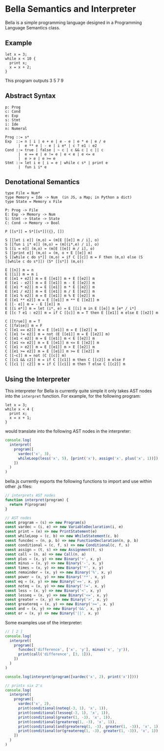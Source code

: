 # Bella Semantics and Interpreter

Bella is a simple programming language designed in a Programming Language Semantics class.

## Example

```
let x = 3;
while x < 10 {
  print x;
  x = x + 2;
}
```

This program outputs 3 5 7 9

## Abstract Syntax

```
p: Prog
c: Cond
e: Exp
s: Stmt
i: Ide
n: Numeral

Prog ::= s*
Exp  ::= n | i | e + e | e - e | e * e | e / e
      |  e ** e | - e | i e* | c ? e1 : e2
Cond ::= true | false | ~ c | c && c | c || c
      |  e == e | e != e | e < e | e <= e
      |  e > e | e >= e
Stmt ::= let i e | i = e | while c s* | print e
      |  fun i i* e
```

## Denotational Semantics

```
type File = Num*
type Memory = Ide -> Num  (in JS, a Map; in Python a dict)
type State = Memory x File

P: Prog -> File
E: Exp -> Memory -> Num
S: Stmt -> State -> State
C: Cond -> Memory -> Bool

P [[s*]] = S*[[s*]]({}, [])

S [[let i e]] (m,o) = (m[E [[e]] m / i], o)
S [[fun i i* e]] (m,o) = (m[(i*,e) / i], o)
S [[i = e]] (m,o) = (m[E [[e]] m / i], o)
S [[print e]] (m,o) = (m, o + E [[e]] m)
S [[while c do s*]] (m,o) = if C [[c]] m = F then (m,o) else (S [[while c do s*]]) (S* [[s*]] (m,o))

E [[n]] m = n
E [[i]] m = m i
E [[e1 + e2]] m = E [[e1]] m + E [[e2]] m
E [[e1 - e2]] m = E [[e1]] m - E [[e2]] m
E [[e1 * e2]] m = E [[e1]] m * E [[e2]] m
E [[e1 / e2]] m = E [[e1]] m / E [[e2]] m
E [[e1 % e2]] m = E [[e1]] m % E [[e2]] m
E [[e1 ** e2]] m = E [[e1]] m ** E [[e2]] m
E [[- e]] m = - E [[e]] m
E [[i e*]] m = let (i*, e) = E [[i] m in E [[e]] m [e* / i*]
E [[c ? e1 : e2]] m = if C [[c]] m = T then E [[e1]] m else E [[e2]] m

C [[true]] m = T
C [[false]] m = F
C [[e1 == e2]] m = E [[e1]] m = E [[e2]] m
C [[e1 != e2]] m = not (E [[e1]] m = E [[e2]] m)
C [[e1 < e2]] m = E [[e1]] m < E [[e2]] m
C [[e1 <= e2]] m = E [[e1]] m <= E [[e2]] m
C [[e1 > e2]] m = E [[e1]] m > E [[e2]] m
C [[e1 >= e2]] m = E [[e1]] m >= E [[e2]] m
C [[~c]] m = not (C [[c]] m)
C [[c1 && c2]] m = if C [[c1]] m then C [[c2]] m else F
C [[c1 || c2]] m = if C [[c1]] m then T else C [[c2]] m
```

## Using the Interpreter

This interpreter for Bella is currently quite simple it only takes AST nodes into the `interpret` function. For example, for the following program:

```bella
let x = 3;
while x < 4 {
  print x;
  x = x + 1;
}
```

would translate into the following AST nodes in the interpreter:

```javascript
console.log(
  interpret(
    program([
      vardec('x', 3),
      whileLoop(less('x', 5), [print('x'), assign('x', plus('x', 1))]),
    ])
  )
)
```

bella.js currently exports the following functions to import and use within other .js files:

```javascript
// interprets AST nodes
function interpret(program) {
  return P(program)
}

// AST nodes
const program = (s) => new Program(s)
const vardec = (i, e) => new VariableDeclaration(i, e)
const print = (e) => new PrintStatement(e)
const whileLoop = (c, b) => new WhileStatement(c, b)
const funcdec = (n, p, b) => new FunctionDeclaration(n, p, b)
const conditional = (c, f, s) => new Conditional(c, f, s)
const assign = (t, s) => new Assignment(t, s)
const call = (n, a) => new Call(n, a)
const plus = (x, y) => new Binary('+', x, y)
const minus = (x, y) => new Binary('-', x, y)
const times = (x, y) => new Binary('*', x, y)
const remainder = (x, y) => new Binary('%', x, y)
const power = (x, y) => new Binary('**', x, y)
const eq = (x, y) => new Binary('==', x, y)
const noteq = (x, y) => new Binary('!=', x, y)
const less = (x, y) => new Binary('<', x, y)
const lesseq = (x, y) => new Binary('<=', x, y)
const greater = (x, y) => new Binary('>', x, y)
const greatereq = (x, y) => new Binary('>=', x, y)
const and = (x, y) => new Binary('&&', x, y)
const or = (x, y) => new Binary('||', x, y)
```

Some examples use of the interpreter:

```javascript
// [ 2 ]
console.log(
  interpret(
    program([
      funcdec('difference', ['x', 'y'], minus('x', 'y')),
      print(call('difference', [3, 1])),
    ])
  )
)

console.log(interpret(program([vardec('x', 2), print('x')])))

// prints six 2's
console.log(
  interpret(
    program([
      vardec('x', 2),
      print(conditional(noteq(-3, 1), 'x', 1)),
      print(conditional(lesseq(-3, 1), 'x', 1)),
      print(conditional(greater(1, -3), 'x', 1)),
      print(conditional(greatereq(1, -3), 'x', 1)),
      print(conditional(and(greatereq(1, -3), greater(1, -3)), 'x', 1)),
      print(conditional(or(greatereq(1, -3), greater(1, -3)), 'x', 1)),
    ])
  )
)
```
